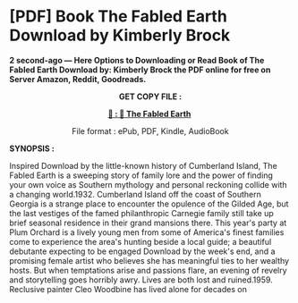 # [PDF] Book The Fabled Earth Download by Kimberly Brock

<p><strong>2 second-ago &mdash; Here Options to Downloading or Read Book of The Fabled Earth Download by: Kimberly Brock the PDF online for free on Server Amazon, Reddit, Goodreads.</strong></p>
<p style="text-align: center;"><strong>GET COPY FILE :</strong></p>
<p style="text-align: center;"><strong><a href="https://us.ebookarea.xyz/?book=216227714-the-fabled-earth" target="_blank" rel="noopener">📢 : 🔗 The Fabled Earth</a>&nbsp;</strong></p>
<p style="text-align: center;">File format : ePub, PDF, Kindle, AudioBook</p>
<p><strong>SYNOPSIS :</strong></p>
<p>Inspired Download by the little-known history of Cumberland Island, The Fabled Earth is a sweeping story of family lore and the power of finding your own voice as Southern mythology and personal reckoning collide with a changing world.1932. Cumberland Island off the coast of Southern Georgia is a strange place to encounter the opulence of the Gilded Age, but the last vestiges of the famed philanthropic Carnegie family still take up brief seasonal residence in their grand mansions there. This year's party at Plum Orchard is a lively young men from some of America's finest families come to experience the area's hunting beside a local guide; a beautiful debutante expecting to be engaged Download by the week's end, and a promising female artist who believes she has meaningful ties to her wealthy hosts. But when temptations arise and passions flare, an evening of revelry and storytelling goes horribly awry. Lives are both lost and ruined.1959. Reclusive painter Cleo Woodbine has lived alone for decades on</p>

